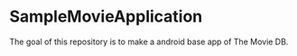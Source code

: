 # SampleMovieApplication
The goal of this repository is to make a android base app of The Movie DB.
